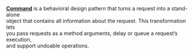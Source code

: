 **[Command](https://refactoring.guru/design-patterns/command)** is a behavioral design pattern that turns a request into a stand-alone \
object that contains all information about the request. This transformation lets \
you pass requests as a method arguments, delay or queue a request’s execution, \
and support undoable operations.
